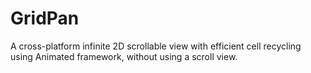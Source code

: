 # GridPan
A cross-platform infinite 2D scrollable view with efficient cell recycling using Animated framework, without using a scroll view.
